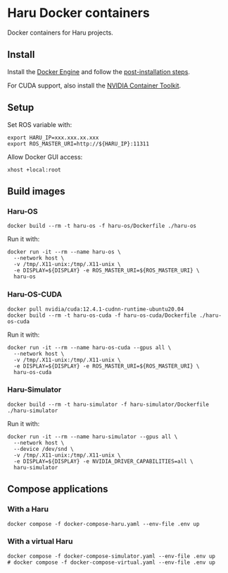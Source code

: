 # Haru Docker containers
Docker containers for Haru projects.

## Install
Install the [Docker Engine](https://docs.docker.com/engine/install/ubuntu/) and follow the [post-installation steps](https://docs.docker.com/engine/install/linux-postinstall/).

For CUDA support, also install the [NVIDIA Container Toolkit](https://docs.nvidia.com/datacenter/cloud-native/container-toolkit/latest/install-guide.html#installing-the-nvidia-container-toolkit).

## Setup
Set ROS variable with:
```
export HARU_IP=xxx.xxx.xx.xxx
export ROS_MASTER_URI=http://${HARU_IP}:11311
```

Allow Docker GUI access:
```
xhost +local:root
```

## Build images

### Haru-OS
```
docker build --rm -t haru-os -f haru-os/Dockerfile ./haru-os
```

Run it with:
```
docker run -it --rm --name haru-os \
  --network host \
  -v /tmp/.X11-unix:/tmp/.X11-unix \
  -e DISPLAY=${DISPLAY} -e ROS_MASTER_URI=${ROS_MASTER_URI} \
  haru-os
```

### Haru-OS-CUDA
```
docker pull nvidia/cuda:12.4.1-cudnn-runtime-ubuntu20.04
docker build --rm -t haru-os-cuda -f haru-os-cuda/Dockerfile ./haru-os-cuda
```

Run it with:
```
docker run -it --rm --name haru-os-cuda --gpus all \
  --network host \
  -v /tmp/.X11-unix:/tmp/.X11-unix \
  -e DISPLAY=${DISPLAY} -e ROS_MASTER_URI=${ROS_MASTER_URI} \
  haru-os-cuda
```

### Haru-Simulator
```
docker build --rm -t haru-simulator -f haru-simulator/Dockerfile ./haru-simulator
```

Run it with:
```
docker run -it --rm --name haru-simulator --gpus all \
  --network host \
  --device /dev/snd \
  -v /tmp/.X11-unix:/tmp/.X11-unix \
  -e DISPLAY=${DISPLAY} -e NVIDIA_DRIVER_CAPABILITIES=all \
  haru-simulator
```

## Compose applications

### With a Haru
```
docker compose -f docker-compose-haru.yaml --env-file .env up
```

### With a virtual Haru
```
docker compose -f docker-compose-simulator.yaml --env-file .env up
# docker compose -f docker-compose-virtual.yaml --env-file .env up
```
